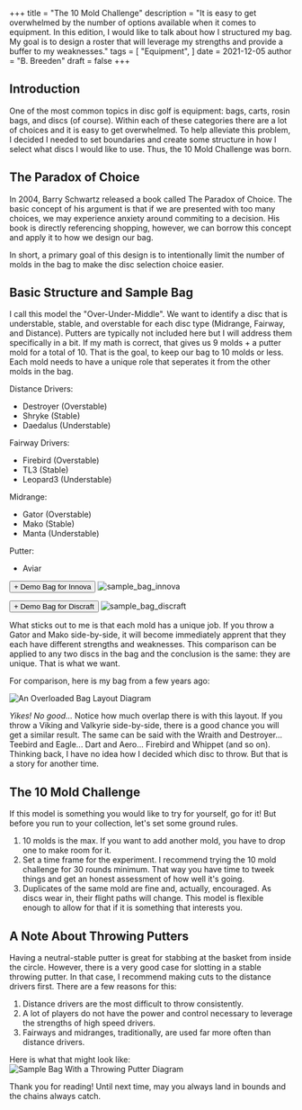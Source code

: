 +++
title = "The 10 Mold Challenge"
description = "It is easy to get overwhelmed by the number of options available when it comes to equipment. In this edition, I would like to talk about how I structured my bag. My goal is to design a roster that will leverage my strengths and provide a buffer to my weaknesses."
tags = [
    "Equipment",
]
date = 2021-12-05
author = "B. Breeden"
draft = false
+++

## Introduction

One of the most common topics in disc golf is equipment: bags, carts, rosin bags, and discs (of course). Within each of these categories there are a lot of choices and it is easy to get overwhelmed. To help alleviate this problem, I decided I needed to set boundaries and create some structure in how I select what discs I would like to use. Thus, the 10 Mold Challenge was born.

## The Paradox of Choice

In 2004, Barry Schwartz released a book called The Paradox of Choice. The basic concept of his argument is that if we are presented with too many choices, we may experience anxiety around commiting to a decision. His book is directly referencing shopping, however, we can borrow this concept and apply it to how we design our bag.

In short, a primary goal of this design is to intentionally limit the number of molds in the bag to make the disc selection choice easier.

## Basic Structure and Sample Bag

I call this model the "Over-Under-Middle". We want to identify a disc that is understable, stable, and overstable for each disc type (Midrange, Fairway, and Distance). Putters are typically not included here but I will address them specifically in a bit. If my math is correct, that gives us 9 molds + a putter mold for a total of 10. That is the goal, to keep our bag to 10 molds or less. Each mold needs to have a unique role that seperates it from the other molds in the bag.

Distance Drivers:
* Destroyer (Overstable)
* Shryke (Stable)
* Daedalus (Understable)

Fairway Drivers:
* Firebird (Overstable)
* TL3 (Stable)
* Leopard3 (Understable)

Midrange: 
* Gator (Overstable)
* Mako (Stable)
* Manta (Understable)

Putter: 
* Aviar

<button id="demo_bag_innova" onclick="myFunction()">+ Demo Bag for Innova</button>
![sample_bag_innova](/sample_bag_innova.jpeg "Sample Bag Diagram for Innova")

<button id="demo_bag_discraft" onclick="myFunction()">+ Demo Bag for Discraft</button>
![sample_bag_discraft](/sample_bag_discraft.jpeg "Sample Bag Diagram for Discraft")

What sticks out to me is that each mold has a unique job. If you throw a Gator and Mako side-by-side, it will become immediately apprent that they each have different strengths and weaknesses. This comparison can be applied to any two discs in the bag and the conclusion is the same: they are unique. That is what we want.

For comparison, here is my bag from a few years ago:

![An Overloaded Bag Layout Diagram](/sample_bag_bad.jpeg)

*Yikes! No good...* Notice how much overlap there is with this layout. If you throw a Viking and Valkyrie side-by-side, there is a good chance you will get a similar result. The same can be said with the Wraith and Destroyer... Teebird and Eagle... Dart and Aero... Firebird and Whippet (and so on). Thinking back, I have no idea how I decided which disc to throw. But that is a story for another time.

## The 10 Mold Challenge

If this model is something you would like to try for yourself, go for it! But before you run to your collection, let's set some ground rules.

1. 10 molds is the max. If you want to add another mold, you have to drop one to make room for it.
2. Set a time frame for the experiment. I recommend trying the 10 mold challenge for 30 rounds minimum. That way you have time to tweek things and get an honest assessment of how well it's going.
3. Duplicates of the same mold are fine and, actually, encouraged. As discs wear in, their flight paths will change. This model is flexible enough to allow for that if it is something that interests you.

## A Note About Throwing Putters

Having a neutral-stable putter is great for stabbing at the basket from inside the circle. However, there is a very good case for slotting in a stable throwing putter. In that case, I recommend making cuts to the distance drivers first. There are a few reasons for this:

1. Distance drivers are the most difficult to throw consistently.
2. A lot of players do not have the power and control necessary to leverage the strengths of high speed drivers.
3. Fairways and midranges, traditionally, are used far more often than distance drivers.

Here is what that might look like:
![Sample Bag With a Throwing Putter Diagram](/sample_bag_putter.jpeg)

Thank you for reading! Until next time, may you always land in bounds and the chains always catch.